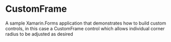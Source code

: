 # CustomFrame
A sample Xamarin.Forms application that demonstrates how to build custom controls, in this case a CustomFrame control which allows individual corner radius to be adjusted as desired
